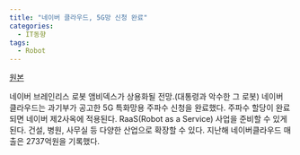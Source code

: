 ```yaml
---
title: "네이버 클라우드, 5G망 신청 완료"
categories:
  - IT동향
tags:
  - Robot
---
```


[원본](https://www.bloter.net/newsView/blt202111240028)


네이버 브레인리스 로봇 앰비덱스가 상용화될 전망.(대통령과 악수한 그 로봇)
네이버 클라우드는 과기부가 공고한 5G 특화망용 주파수 신청을 완료했다.
주파수 할당이 완료되면 네이버 제2사옥에 적용된다. RaaS(Robot as a Service) 사업을 준비할 수 있게 된다. 건설, 병원, 사무실 등 다양한 산업으로 확장할 수 있다.
지난해 네이버클라우드 매출은 2737억원을 기록했다.
